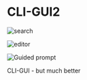 # CLI-GUI2
![search](https://cloud.githubusercontent.com/assets/13282284/24106955/dd0d24c8-0d5f-11e7-924c-5f8189f8fe23.png)

![editor](https://cloud.githubusercontent.com/assets/13282284/24107052/2421b07c-0d60-11e7-8be6-b11ab4566ac5.png)

![Guided prompt](https://cloud.githubusercontent.com/assets/13282284/24130277/fc296296-0dbd-11e7-936a-2c23cd87a88b.png)

CLI-GUI - but much better